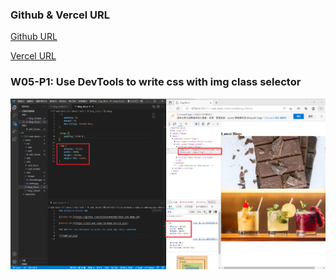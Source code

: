 ### Github & Vercel URL

[Github URL](https://github.com/whitestorm2346/1111-web-demo-18)

[Vercel URL](https://1111-web-demo-18-m55w.vercel.app/)

### W05-P1: Use DevTools to write css with img class selector

![](w05-p1.png)
